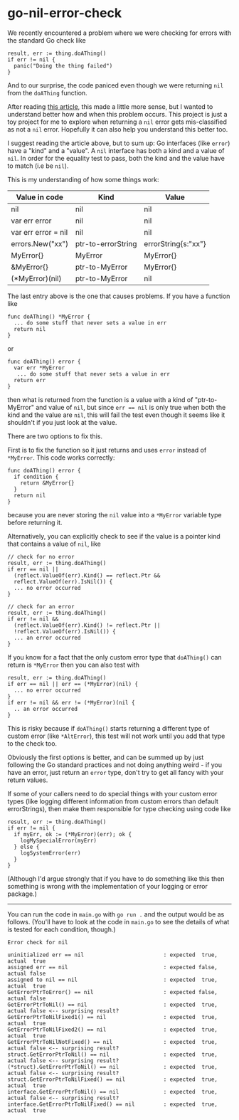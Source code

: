 # go-nil-error-check

We recently encountered a problem where we were checking for errors with the standard Go
check like

```golang
result, err := thing.doAThing()
if err != nil {
  panic("Doing the thing failed")
}
```

And to our surprise, the code paniced even though we were returning `nil` from the `doAThing`
function.

After reading [this
article](https://glucn.medium.com/golang-an-interface-holding-a-nil-value-is-not-nil-bb151f472cc7),
this made a little more sense, but I wanted to understand better how and when this problem
occurs. This project is just a toy project for me to explore when returning a `nil` error gets
mis-classified as not a `nil` error. Hopefully it can also help you understand this better too.

I suggest reading the article above, but to sum up: Go interfaces (like `error`) have a "kind"
and a "value". A `nil` interface has both a kind and a value of `nil`. In order for the equality
test to pass, both the kind and the value have to match (i.e be `nil`).

This is my understanding of how some things work:

| Value in code       | Kind               | Value               |
| ------------------- | ------------------ | ------------------- |
| nil                 | nil                | nil                 |
| var err error       | nil                | nil                 |
| var err error = nil | nil                | nil                 |
| errors.New("xx")    | ptr-to-errorString | errorString{s:"xx"} |
| MyError{}           | MyError            | MyError{}           |
| &MyError{}          | ptr-to-MyError     | MyError{}           |
| (\*MyError)(nil)    | ptr-to-MyError     | nil                 |

The last entry above is the one that causes problems. If you have a function like

```golang
func doAThing() *MyError {
  ... do some stuff that never sets a value in err
  return nil
}
```

or

```golang
func doAThing() error {
  var err *MyError
   ... do some stuff that never sets a value in err
  return err
}
```

then what is returned from the function is a value with a kind of "ptr-to-MyError" and value of
`nil`, but since `err == nil` is only true when both the kind and the value are `nil`, this will
fail the test even though it seems like it shouldn't if you just look at the value.

There are two options to fix this.

First is to fix the function so it just returns and uses `error` instead of `*MyError`. This
code works correctly:

```golang
func doAThing() error {
  if condition {
    return &MyError{}
  }
  return nil
}
```

because you are never storing the `nil` value into a `*MyError` variable type before returning
it.

Alternatively, you can explicitly check to see if the value is a pointer kind that contains a
value of `nil`, like

```golang
// check for no error
result, err := thing.doAThing()
if err == nil ||
  (reflect.ValueOf(err).Kind() == reflect.Ptr &&
  reflect.ValueOf(err).IsNil()) {
  ... no error occurred
}

// check for an error
result, err := thing.doAThing()
if err != nil &&
  (reflect.ValueOf(err).Kind() != reflect.Ptr ||
  !reflect.ValueOf(err).IsNil()) {
  ... an error occurred
}
```

If you know for a fact that the only custom error type that `doAThing()` can return is `*MyError`
then you can also test with 

```golang
result, err := thing.doAThing()
if err == nil || err == (*MyError)(nil) {
  ... no error occurred
}
if err != nil && err != (*MyError)(nil {
  .. an error occurred
}
```

This is risky because if `doAThing()` starts returning a different type of custom 
error (like `*AltError`), this test will not work until you add that type to the check too.

Obviously the first options is better, and can be summed up by just following the Go standard
practices and not doing anything weird - if you have an error, just return an `error` type,
don't try to get all fancy with your return values.

If some of your callers need to do special things with your custom error types (like logging
different information from custom errors than default errorStrings), then make them responsible
for type checking using code like

```golang
result, err := thing.doAThing()
if err != nil {
  if myErr, ok := (*MyError)(err); ok {
    logMySpecialError(myErr)
  } else {
    logSystemError(err)
  }
}
```

(Although I'd argue strongly that if you have to do something like this then something is wrong
with the implementation of your logging or error package.)

---

You can run the code in `main.go` with `go run .` and the output would be as follows. (You'll
have to look at the code in `main.go` to see the details of what is tested for each condition,
though.)

```
Error check for nil

uninitialized err == nil                         : expected  true, actual  true
assigned err == nil                              : expected false, actual false
assigned to nil == nil                           : expected  true, actual  true
GetErrorPtrToError() == nil                      : expected false, actual false
GetErrorPtrToNil() == nil                        : expected  true, actual false <-- surprising result?
GetErrorPtrToNilFixed1() == nil                  : expected  true, actual  true
GetErrorPtrToNilFixed2() == nil                  : expected  true, actual  true
GetErrorPtrToNilNotFixed() == nil                : expected  true, actual false <-- surprising result?
struct.GetErrorPtrToNil() == nil                 : expected  true, actual false <-- surprising result?
(*struct).GetErrorPtrToNil() == nil              : expected  true, actual false <-- surprising result?
struct.GetErrorPtrToNilFixed() == nil            : expected  true, actual  true
interface.GetErrorPtrToNil() == nil              : expected  true, actual false <-- surprising result?
interface.GetErrorPtrToNilFixed() == nil         : expected  true, actual  true
```

